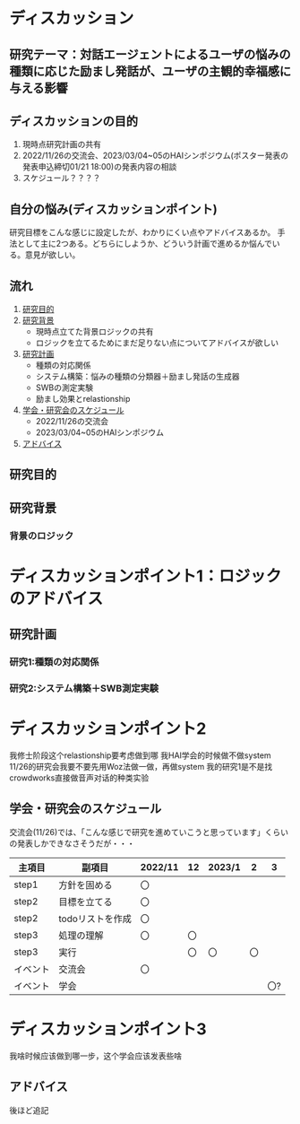 # ディスカッション
## 研究テーマ：対話エージェントによるユーザの悩みの種類に応じた励まし発話が、ユーザの主観的幸福感に与える影響


## ディスカッションの目的
1. 現時点研究計画の共有
2. 2022/11/26の交流会、2023/03/04~05のHAIシンポジウム(ポスター発表の発表申込締切01/21 18:00)の発表内容の相談
3. スケジュール？？？？

## 自分の悩み(ディスカッションポイント)
研究目標をこんな感じに設定したが、わかりにくい点やアドバイスあるか。
手法として主に2つある。どちらにしようか、どういう計画で進めるか悩んでいる。意見が欲しい。

## 流れ
1. [研究目的](#研究目的)
2. [研究背景](#研究背景)
    - 現時点立てた背景ロジックの共有
    - ロジックを立てるためにまだ足りない点についてアドバイスが欲しい
3. [研究計画](#研究計画)
    - 種類の対応関係
    - システム構築：悩みの種類の分類器＋励まし発話の生成器
    - SWBの測定実験
    - 励まし効果とrelastionship
4. [学会・研究会のスケジュール](#学会・研究会のスケジュール)
    - 2022/11/26の交流会
    - 2023/03/04~05のHAIシンポジウム
5. [アドバイス](#アドバイス)



## 研究目的


## 研究背景
### 背景のロジック

# ディスカッションポイント1：ロジックのアドバイス

## 研究計画
### 研究1:種類の対応関係


### 研究2:システム構築＋SWB測定実験




# ディスカッションポイント2
我修士阶段这个relastionship要考虑做到哪
我HAI学会的时候做不做system
11/26的研究会我要不要先用Woz法做一做，再做system
我的研究1是不是找crowdworks直接做音声对话的种类实验


## 学会・研究会のスケジュール

交流会(11/26)では、「こんな感じで研究を進めていこうと思っています」くらいの発表しかできなさそうだが・・・

|主項目|副項目|2022/11|12|2023/1|2|3|
|---|---|---|---|---|---|---|
|step1|方針を固める|〇||
|step2|目標を立てる|〇||
|step2|todoリストを作成|〇||
|step3|処理の理解|〇|〇|
|step3|実行||〇|〇|〇|
|イベント|交流会|〇|||||
|イベント|学会|||||〇?|

# ディスカッションポイント3
我啥时候应该做到哪一步，这个学会应该发表些啥

## アドバイス
後ほど追記
